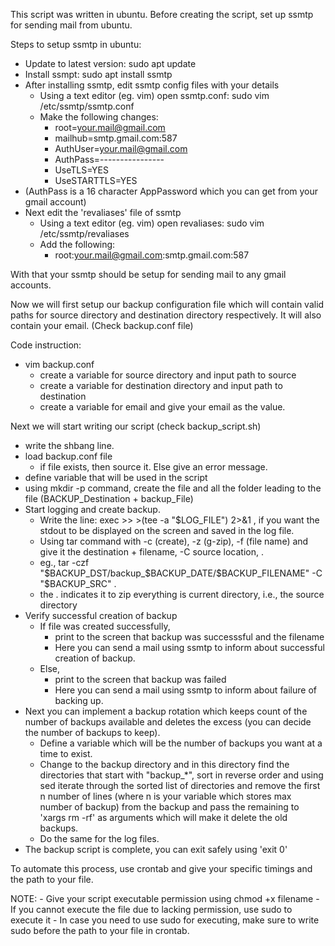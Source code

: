 This script was written in ubuntu.
Before creating the script, set up ssmtp for sending mail from ubuntu. 

Steps to setup ssmtp in ubuntu:
- Update to latest version: sudo apt update
- Install ssmpt: sudo apt install ssmtp
- After installing ssmtp, edit ssmtp config files with your details
    - Using a text editor (eg. vim) open ssmtp.conf: sudo vim /etc/ssmtp/ssmtp.conf
    - Make the following changes:
        - root=your.mail@gmail.com
        - mailhub=smtp.gmail.com:587
        - AuthUser=your.mail@gmail.com
        - AuthPass=----------------
        - UseTLS=YES
        - UseSTARTTLS=YES
- (AuthPass is a 16 character AppPassword which you can get from your gmail account)
- Next edit the 'revaliases' file of ssmtp
    - Using a text editor (eg. vim) open revaliases: sudo vim /etc/ssmtp/revaliases
    - Add the following:
        - root:your.mail@gmail.com:smtp.gmail.com:587

With that your ssmtp should be setup for sending mail to any gmail accounts.
      
Now we will first setup our backup configuration file which will contain valid paths for source directory and destination directory respectively. It will also contain your email.
(Check backup.conf file)

Code instruction:
- vim backup.conf
    - create a variable for source directory and input path to source
    - create a variable for destination directory and input path to destination
    - create a variable for email and give your email as the value.

Next we will start writing our script
(check backup_script.sh)

- write the shbang line.
- load backup.conf file
    - if file exists, then source it. Else give an error message.
- define variable that will be used in the script
- using mkdir -p command, create the file and all the folder leading to the file (BACKUP_Destination + backup_File)
- Start logging and create backup.
    - Write the line: exec >> >(tee -a "$LOG_FILE") 2>&1 , if you want the stdout to be displayed on the screen and saved in the log file.
    - Using tar command with -c (create), -z (g-zip), -f (file name) and give it the destination + filename, -C source location, .
    - eg., tar -czf "$BACKUP_DST/backup_$BACKUP_DATE/$BACKUP_FILENAME" -C "$BACKUP_SRC" .
    - the . indicates it to zip everything is current directory, i.e., the source directory
- Verify successful creation of backup
    - If file was created successfully,
        - print to the screen that backup was successsful and the filename
        - Here you can send a mail using ssmtp to inform about successful creation of backup.
    - Else,
        - print to the screen that backup was failed
        - Here you can send a mail using ssmtp to inform about failure of backing up.
- Next you can implement a backup rotation which keeps count of the number of backups available and deletes the excess (you can decide the number of backups to keep).
    - Define a variable which will be the number of backups you want at a time to exist.
    - Change to the backup directory and in this directory find the directories that start with "backup_*", sort in reverse order and using sed iterate through the sorted list of directories and remove the first n number of lines (where n is your variable which stores max number of backup) from the backup and pass the remaining to 'xargs rm -rf' as arguments which will make it delete the old backups.
    - Do the same for the log files.
- The backup script is complete, you can exit safely using 'exit 0'

To automate this process, use crontab and give your specific timings and the path to your file.

NOTE: 
    - Give your script executable permission using chmod +x filename
    - If you cannot execute the file due to lacking permission, use sudo to execute it
        - In case you need to use sudo for executing, make sure to write sudo before the path to your file in crontab.
  

